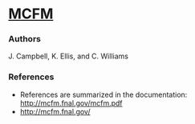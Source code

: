 [MCFM](http://mcfm.fnal.gov/)
=========

### Authors

J. Campbell, K. Ellis, and C. Williams


### References

 * References are summarized in the documentation: http://mcfm.fnal.gov/mcfm.pdf
 * http://mcfm.fnal.gov/
